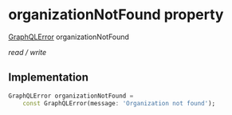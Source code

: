 


# organizationNotFound property







[GraphQLError](https://pub.dev/documentation/gql_exec/0.4.3/execution/GraphQLError-class.html) organizationNotFound
  
_<span class="feature">read / write</span>_






## Implementation

```dart
GraphQLError organizationNotFound =
    const GraphQLError(message: 'Organization not found');
```







